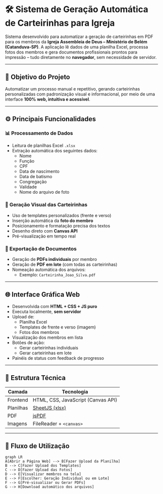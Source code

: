 # 🛠️ Sistema de Geração Automática de Carteirinhas para Igreja

Sistema desenvolvido para automatizar a geração de carteirinhas em PDF para os membros da **Igreja Assembleia de Deus – Ministério de Belém (Catanduva-SP)**. A aplicação lê dados de uma planilha Excel, processa fotos dos membros e gera documentos profissionais prontos para impressão – tudo diretamente no **navegador**, sem necessidade de servidor.

---

## 🎯 Objetivo do Projeto

Automatizar um processo manual e repetitivo, gerando carteirinhas personalizadas com padronização visual e informacional, por meio de uma interface **100% web, intuitiva e acessível**.

---

## ⚙️ Principais Funcionalidades

### 📊 Processamento de Dados

- Leitura de planilhas Excel `.xlsx`
- Extração automática dos seguintes dados:
  - Nome
  - Função
  - CPF
  - Data de nascimento
  - Data de batismo
  - Congregação
  - Validade
  - Nome do arquivo de foto

### 🎨 Geração Visual das Carteirinhas

- Uso de templates personalizados (frente e verso)
- Inserção automática da **foto do membro**
- Posicionamento e formatação precisa dos textos
- Desenho direto com **Canvas API**
- Pré-visualização em tempo real

### 📄 Exportação de Documentos

- Geração de **PDFs individuais** por membro
- Geração de **PDF em lote** (com todas as carteirinhas)
- Nomeação automática dos arquivos:
  - Exemplo: `Carteirinha_Joao_Silva.pdf`

---

## 🌐 Interface Gráfica Web

- Desenvolvida com **HTML + CSS + JS puro**
- Executa localmente, **sem servidor**
- Upload de:
  - Planilha Excel
  - Templates de frente e verso (imagem)
  - Fotos dos membros
- Visualização dos membros em lista
- Botões de ação:
  - Gerar carteirinhas individuais
  - Gerar carteirinhas em lote
- Painéis de status com feedback de progresso

---

## 🧱 Estrutura Técnica

| Camada     | Tecnologia                 |
|------------|----------------------------|
| Frontend   | HTML, CSS, JavaScript (Canvas API) |
| Planilhas  | [SheetJS (xlsx)](https://github.com/SheetJS/sheetjs) |
| PDF        | [jsPDF](https://github.com/parallax/jsPDF) |
| Imagens    | FileReader + `<canvas>`    |

---

## 🔁 Fluxo de Utilização

```mermaid
graph LR
A[Abrir a Página Web] --> B[Fazer Upload da Planilha]
B --> C[Fazer Upload dos Templates]
C --> D[Fazer Upload das Fotos]
D --> E[Visualizar membros na tela]
E --> F[Escolher: Geração Individual ou em Lote]
F --> G[Pré-visualizar ou Gerar PDFs]
G --> H[Download automático dos arquivos]
